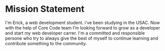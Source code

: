 # Mission Statement
I'm Erick, a web development student. i've been studying in the USAC. Now with the help of Core Code team I’m looking forward to grow as a developer and start my web developer carrer. I'm a committed and responsible persone who try to always give the best of myself to continue learning and contribute something to the community.